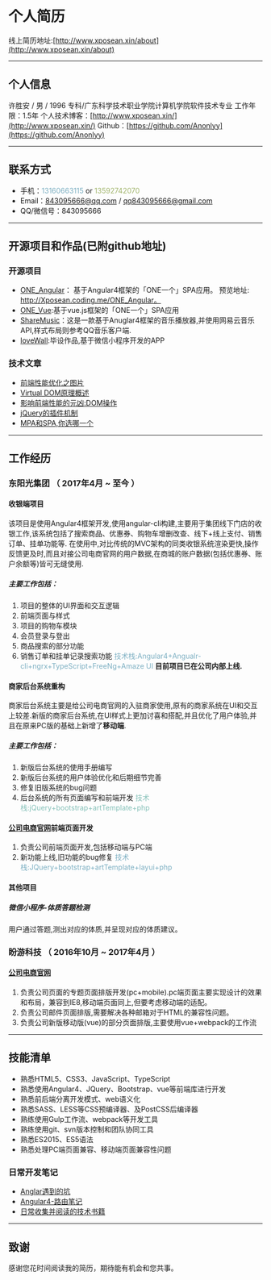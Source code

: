 
#  个人简历

线上简历地址:[http://www.xposean.xin/about](http://www.xposean.xin/about)

---

## 个人信息 ##
许胜安 / 男 / 1996
专科/广东科学技术职业学院计算机学院软件技术专业 
工作年限：1.5年
个人技术博客：[http://www.xposean.xin/](http://www.xposean.xin/)
Github：[https://github.com/Anonlyy](https://github.com/Anonlyy)

---

## 联系方式

- 手机：<span style="color:#7cafc2">13160663115</span> or <span style="color:#a1b56c">13592742070</span>
- Email：843095666@qq.com / qq843095666@gmail.com
- QQ/微信号：843095666

---


## 开源项目和作品(已附github地址)

### 开源项目
 - [ONE_Angular](https://github.com/Anonlyy/ONE_Angular)： 基于Angular4框架的「ONE一个」SPA应用。
   预览地址: http://Xposean.coding.me/ONE_Angular。
 - [ONE_Vue](https://github.com/Anonlyy/ONE_Vue):基于vue.js框架的「ONE一个」SPA应用
 - [ShareMusic](https://github.com/Anonlyy/shareMusic)：这是一款基于Anuglar4框架的音乐播放器,并使用网易云音乐API,样式布局则参考QQ音乐客户端.
 - [loveWall](https://github.com/Anonlyy/loveWall):毕设作品,基于微信小程序开发的APP


### 技术文章

- [前端性能优化之图片](http://www.xposean.xin/2017/10/27/%E5%89%8D%E7%AB%AF%E6%80%A7%E8%83%BD%E4%BC%98%E5%8C%96%E4%B9%8B%E5%9B%BE%E7%89%87/)
- [Virtual DOM原理概述](http://www.xposean.xin/2017/10/24/VirtualDOM%E5%8E%9F%E7%90%86%E6%A6%82%E8%BF%B0/)
- [影响前端性能的元凶:DOM操作](http://www.xposean.xin/2017/10/24/%E5%BD%B1%E5%93%8D%E5%89%8D%E7%AB%AF%E6%80%A7%E8%83%BD%E7%9A%84%E5%85%83%E5%87%B6-DOM%E6%93%8D%E4%BD%9C/)  
- [jQuery的插件机制](http://www.xposean.xin/2017/10/24/jQuery%E7%9A%84%E6%8F%92%E4%BB%B6%E6%9C%BA%E5%88%B6/)  
- [MPA和SPA,你选哪一个](http://www.xposean.xin/2017/11/23/MPA%E5%92%8CSPA-%E4%BD%A0%E9%80%89%E5%93%AA%E4%B8%80%E4%B8%AA/)
---




## 工作经历

### 东阳光集团 （ 2017年4月 ~ 至今 ）


#### 收银端项目
该项目是使用Angular4框架开发,使用angular-cli构建,主要用于集团线下门店的收银工作,该系统包括了搜索商品、优惠券、购物车增删改查、线下+线上支付、销售订单、挂单功能等.
在使用中,对比传统的MVC架构的同类收银系统渲染更快,操作反馈更及时,而且对接公司电商官网的用户数据,在商城的账户数据(包括优惠券、账户余额等)皆可无缝使用.
##### 主要工作包括：
1. 项目的整体的UI界面和交互逻辑
2. 前端页面与样式
3. 项目的购物车模块
4. 会员登录与登出
5. 商品搜索的部分功能
6. 销售订单和挂单记录搜索功能
<span style="color:#7cafc2">技术栈:Angular4+Angualr-cli+ngrx+TypeScript+FreeNg+Amaze UI</span>
**目前项目已在公司内部上线.**

#### 商家后台系统重构
商家后台系统主要是给公司电商官网的入驻商家使用,原有的商家系统在UI和交互上较差.新版的商家后台系统,在UI样式上更加讨喜和搭配,并且优化了用户体验,并且在原来PC版的基础上新增了**移动端**.
##### 主要工作包括：
1. 新版后台系统的使用手册编写
2. 新版后台系统的用户体验优化和后期细节完善
3. 修复旧版系统的bug问题
4. 后台系统的所有页面编写和前端开发
<span style="color:#86c1b9">技术栈:jQuery+bootstrap+artTemplate+php</span>

#### [公司电商官网](http://www.dyg.cn)前端页面开发
1. 负责公司前端页面开发,包括移动端与PC端
2. 新功能上线,旧功能的bug修复
<span style="color:#7cafc2">技术栈:JQuery+bootstrap+artTemplate+layui+php</span>

#### 其他项目

##### 微信小程序-体质答题检测
用户通过答题,测出对应的体质,并呈现对应的体质建议。

 
### 盼游科技 （ 2016年10月 ~ 2017年4月 ）

#### [公司电商官网 ](https://www.hopetrip.com.hk/special/)
1. 负责公司页面的专题页面排版开发(pc+mobile).pc端页面主要实现设计的效果和布局，兼容到IE8,移动端页面同上,但要考虑移动端的适配。
2. 负责公司邮件页面排版,需要解决各种邮箱对于HTML的兼容性问题。
3. 负责公司新版移动版(vue)的部分页面排版,主要使用vue+webpack的工作流

---

## 技能清单

- 熟悉HTML5、CSS3、JavaScript、TypeScript
- 熟悉使用Angular4、JQuery、Bootstrap、vue等前端库进行开发
- 熟悉前后端分离开发模式、web语义化
- 熟悉SASS、LESS等CSS预编译器、及PostCSS后编译器
- 熟练使用Gulp工作流、webpack等开发工具
- 熟练使用git、svn版本控制和团队协同工具
- 熟悉ES2015、ES5语法
- 熟悉处理PC端页面兼容、移动端页面兼容性问题

### 日常开发笔记
 - [Anglar遇到的坑](http://note.youdao.com/noteshare?id=344dd81175a57858749f8227e9f2b3d1&sub=7F338E6365304F1A8B5892D35B64329A)
 - [Angular4-路由笔记](http://note.youdao.com/noteshare?id=9e2dc73c02ab6307f3a76e94e279130b&sub=0300A0EDA46A4C16B06E900F3C31F3EB)
 - [日常收集并阅读的技术书籍](http://note.youdao.com/noteshare?id=e31eb119affef624d28832e8e36603d6)
---

## 致谢
感谢您花时间阅读我的简历，期待能有机会和您共事。
